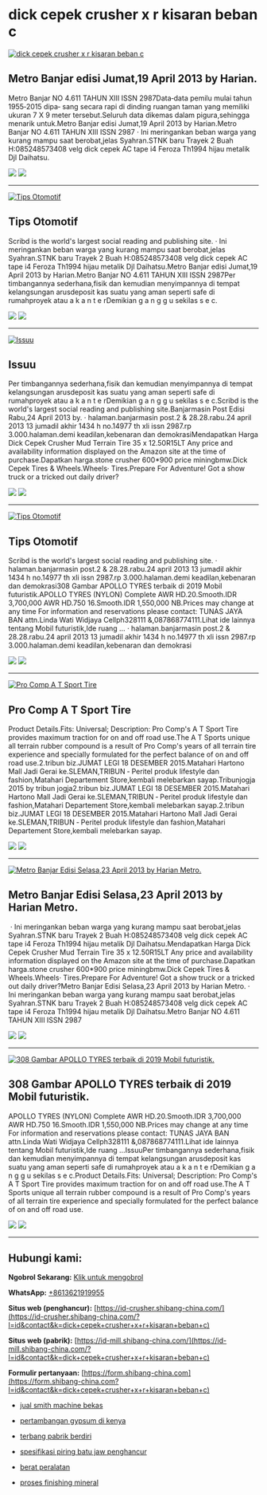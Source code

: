 # dick cepek crusher x r kisaran beban c

<a href="https://swt.shibang-china.com/?l=id&img&k=dick+cepek+crusher+x+r+kisaran+beban+c" target="_blank">![dick cepek crusher x r kisaran beban c](http://static.shibang-china.com/all-800x300/1272.jpg)</a>

## Metro Banjar edisi Jumat,19 April 2013 by Harian.
Metro Banjar NO 4.611 TAHUN XIII ISSN 2987Data‑data pemilu mulai tahun 1955‑2015 dipa‑ sang secara rapi di dinding ruangan taman yang memiliki ukuran 7 X 9 meter tersebut.Seluruh data dikemas dalam pigura,sehingga menarik untuk.Metro Banjar edisi Jumat,19 April 2013 by Harian.Metro Banjar NO 4.611 TAHUN XIII ISSN 2987&nbsp;&#0183;&#32;Ini meringankan beban warga yang kurang mampu saat berobat,jelas Syahran.STNK baru Trayek 2 Buah H:085248573408 velg dick cepek AC tape i4 Feroza Th1994 hijau metalik Djl Daihatsu.


<a href="https://whatsapp.shibangsoft.com/WhatsApp.php" target="_blank" title="WhatsApp">![](http://static.shibang-china.com/icon/whatsapp.png)</a> <a href="https://swt.shibang-china.com/?l=id&icon&k=dick+cepek+crusher+x+r+kisaran+beban+c" target="_blank">![](http://static.shibang-china.com/icon/chat-id.png)</a>

---

<a href="https://swt.shibang-china.com/?l=id&img&k=dick+cepek+crusher+x+r+kisaran+beban+c" target="_blank">![Tips Otomotif](http://static.shibang-china.com/all-800x300/403.jpg)</a>

## Tips Otomotif
Scribd is the world's largest social reading and publishing site.&nbsp;&#0183;&#32;Ini meringankan beban warga yang kurang mampu saat berobat,jelas Syahran.STNK baru Trayek 2 Buah H:085248573408 velg dick cepek AC tape i4 Feroza Th1994 hijau metalik Djl Daihatsu.Metro Banjar edisi Jumat,19 April 2013 by Harian.Metro Banjar NO 4.611 TAHUN XIII ISSN 2987Per timbangannya sederhana,fisik dan kemudian menyimpannya di tempat kelangsungan arusdeposit kas suatu yang aman seperti safe di rumahproyek atau a k a n t e rDemikian g a n g g u sekilas s e c.


<a href="https://whatsapp.shibangsoft.com/WhatsApp.php" target="_blank" title="WhatsApp">![](http://static.shibang-china.com/icon/whatsapp.png)</a> <a href="https://swt.shibang-china.com/?l=id&icon&k=dick+cepek+crusher+x+r+kisaran+beban+c" target="_blank">![](http://static.shibang-china.com/icon/chat-id.png)</a>

---

<a href="https://swt.shibang-china.com/?l=id&img&k=dick+cepek+crusher+x+r+kisaran+beban+c" target="_blank">![Issuu](http://static.shibang-china.com/all-800x300/130.jpg)</a>

## Issuu
Per timbangannya sederhana,fisik dan kemudian menyimpannya di tempat kelangsungan arusdeposit kas suatu yang aman seperti safe di rumahproyek atau a k a n t e rDemikian g a n g g u sekilas s e c.Scribd is the world's largest social reading and publishing site.Banjarmasin Post Edisi Rabu,24 April 2013 by.&nbsp;&#0183;&#32;halaman.banjarmasin post.2 &amp; 28.28.rabu.24 april 2013 13 jumadil akhir 1434 h no.14977 th xli issn 2987.rp 3.000.halaman.demi keadilan,kebenaran dan demokrasiMendapatkan Harga Dick Cepek Crusher Mud Terrain Tire 35 x 12.50R15LT Any price and availability information displayed on the Amazon site at the time of purchase.Dapatkan harga.stone crusher 600*900 price miningbmw.Dick Cepek Tires &amp; Wheels.Wheels&#183; Tires.Prepare For Adventure! Got a show truck or a tricked out daily driver?


<a href="https://whatsapp.shibangsoft.com/WhatsApp.php" target="_blank" title="WhatsApp">![](http://static.shibang-china.com/icon/whatsapp.png)</a> <a href="https://swt.shibang-china.com/?l=id&icon&k=dick+cepek+crusher+x+r+kisaran+beban+c" target="_blank">![](http://static.shibang-china.com/icon/chat-id.png)</a>

---

<a href="https://swt.shibang-china.com/?l=id&img&k=dick+cepek+crusher+x+r+kisaran+beban+c" target="_blank">![Tips Otomotif](http://static.shibang-china.com/all-800x300/813.jpg)</a>

## Tips Otomotif
Scribd is the world's largest social reading and publishing site.&nbsp;&#0183;&#32;halaman.banjarmasin post.2 &amp; 28.28.rabu.24 april 2013 13 jumadil akhir 1434 h no.14977 th xli issn 2987.rp 3.000.halaman.demi keadilan,kebenaran dan demokrasi308 Gambar APOLLO TYRES terbaik di 2019 Mobil futuristik.APOLLO TYRES (NYLON) Complete AWR HD.20.Smooth.IDR 3,700,000 AWR HD.750 16.Smooth.IDR 1,550,000 NB.Prices may change at any time For information and reservations please contact: TUNAS JAYA BAN attn.Linda Wati Widjaya Cellph328111 &amp;,087868774111.Lihat ide lainnya tentang Mobil futuristik,Ide ruang …&nbsp;&#0183;&#32;halaman.banjarmasin post.2 &amp; 28.28.rabu.24 april 2013 13 jumadil akhir 1434 h no.14977 th xli issn 2987.rp 3.000.halaman.demi keadilan,kebenaran dan demokrasi


<a href="https://whatsapp.shibangsoft.com/WhatsApp.php" target="_blank" title="WhatsApp">![](http://static.shibang-china.com/icon/whatsapp.png)</a> <a href="https://swt.shibang-china.com/?l=id&icon&k=dick+cepek+crusher+x+r+kisaran+beban+c" target="_blank">![](http://static.shibang-china.com/icon/chat-id.png)</a>

---

<a href="https://swt.shibang-china.com/?l=id&img&k=dick+cepek+crusher+x+r+kisaran+beban+c" target="_blank">![Pro Comp A T Sport Tire](http://static.shibang-china.com/all-800x300/427.jpg)</a>

## Pro Comp A T Sport Tire
Product Details.Fits: Universal; Description: Pro Comp's A T Sport Tire provides maximum traction for on and off road use.The A T Sports unique all terrain rubber compound is a result of Pro Comp's years of all terrain tire experience and specially formulated for the perfect balance of on and off road use.2.tribun biz.JUMAT LEGI 18 DESEMBER 2015.Matahari Hartono Mall Jadi Gerai ke.SLEMAN,TRIBUN ‑ Peritel produk lifestyle dan fashion,Matahari Departement Store,kembali melebarkan sayap.Tribunjogja 2015 by tribun jogja2.tribun biz.JUMAT LEGI 18 DESEMBER 2015.Matahari Hartono Mall Jadi Gerai ke.SLEMAN,TRIBUN ‑ Peritel produk lifestyle dan fashion,Matahari Departement Store,kembali melebarkan sayap.2.tribun biz.JUMAT LEGI 18 DESEMBER 2015.Matahari Hartono Mall Jadi Gerai ke.SLEMAN,TRIBUN ‑ Peritel produk lifestyle dan fashion,Matahari Departement Store,kembali melebarkan sayap.


<a href="https://whatsapp.shibangsoft.com/WhatsApp.php" target="_blank" title="WhatsApp">![](http://static.shibang-china.com/icon/whatsapp.png)</a> <a href="https://swt.shibang-china.com/?l=id&icon&k=dick+cepek+crusher+x+r+kisaran+beban+c" target="_blank">![](http://static.shibang-china.com/icon/chat-id.png)</a>

---

<a href="https://swt.shibang-china.com/?l=id&img&k=dick+cepek+crusher+x+r+kisaran+beban+c" target="_blank">![Metro Banjar Edisi Selasa,23 April 2013 by Harian Metro.](http://static.shibang-china.com/all-800x300/303.jpg)</a>

## Metro Banjar Edisi Selasa,23 April 2013 by Harian Metro.
&nbsp;&#0183;&#32;Ini meringankan beban warga yang kurang mampu saat berobat,jelas Syahran.STNK baru Trayek 2 Buah H:085248573408 velg dick cepek AC tape i4 Feroza Th1994 hijau metalik Djl Daihatsu.Mendapatkan Harga Dick Cepek Crusher Mud Terrain Tire 35 x 12.50R15LT Any price and availability information displayed on the Amazon site at the time of purchase.Dapatkan harga.stone crusher 600*900 price miningbmw.Dick Cepek Tires &amp; Wheels.Wheels&#183; Tires.Prepare For Adventure! Got a show truck or a tricked out daily driver?Metro Banjar Edisi Selasa,23 April 2013 by Harian Metro.&nbsp;&#0183;&#32;Ini meringankan beban warga yang kurang mampu saat berobat,jelas Syahran.STNK baru Trayek 2 Buah H:085248573408 velg dick cepek AC tape i4 Feroza Th1994 hijau metalik Djl Daihatsu.Metro Banjar NO 4.611 TAHUN XIII ISSN 2987


<a href="https://whatsapp.shibangsoft.com/WhatsApp.php" target="_blank" title="WhatsApp">![](http://static.shibang-china.com/icon/whatsapp.png)</a> <a href="https://swt.shibang-china.com/?l=id&icon&k=dick+cepek+crusher+x+r+kisaran+beban+c" target="_blank">![](http://static.shibang-china.com/icon/chat-id.png)</a>

---

<a href="https://swt.shibang-china.com/?l=id&img&k=dick+cepek+crusher+x+r+kisaran+beban+c" target="_blank">![308 Gambar APOLLO TYRES terbaik di 2019 Mobil futuristik.](http://static.shibang-china.com/all-800x300/290.jpg)</a>

## 308 Gambar APOLLO TYRES terbaik di 2019 Mobil futuristik.
APOLLO TYRES (NYLON) Complete AWR HD.20.Smooth.IDR 3,700,000 AWR HD.750 16.Smooth.IDR 1,550,000 NB.Prices may change at any time For information and reservations please contact: TUNAS JAYA BAN attn.Linda Wati Widjaya Cellph328111 &amp;,087868774111.Lihat ide lainnya tentang Mobil futuristik,Ide ruang …IssuuPer timbangannya sederhana,fisik dan kemudian menyimpannya di tempat kelangsungan arusdeposit kas suatu yang aman seperti safe di rumahproyek atau a k a n t e rDemikian g a n g g u sekilas s e c.Product Details.Fits: Universal; Description: Pro Comp's A T Sport Tire provides maximum traction for on and off road use.The A T Sports unique all terrain rubber compound is a result of Pro Comp's years of all terrain tire experience and specially formulated for the perfect balance of on and off road use.


<a href="https://whatsapp.shibangsoft.com/WhatsApp.php" target="_blank" title="WhatsApp">![](http://static.shibang-china.com/icon/whatsapp.png)</a> <a href="https://swt.shibang-china.com/?l=id&icon&k=dick+cepek+crusher+x+r+kisaran+beban+c" target="_blank">![](http://static.shibang-china.com/icon/chat-id.png)</a>

---
## Hubungi kami:

**Ngobrol Sekarang:** [Klik untuk mengobrol](https://swt.shibang-china.com?l=id&contact&k=dick+cepek+crusher+x+r+kisaran+beban+c)

**WhatsApp:**  [+8613621919955](https://whatsapp.shibangsoft.com/WhatsApp.php)

**Situs web (penghancur):** [https://id-crusher.shibang-china.com/](https://id-crusher.shibang-china.com/?l=id&contact&k=dick+cepek+crusher+x+r+kisaran+beban+c)

**Situs web (pabrik):** [https://id-mill.shibang-china.com/](https://id-mill.shibang-china.com/?l=id&contact&k=dick+cepek+crusher+x+r+kisaran+beban+c)

**Formulir pertanyaan:** [https://form.shibang-china.com](https://form.shibang-china.com?l=id&contact&k=dick+cepek+crusher+x+r+kisaran+beban+c)

* [jual smith machine bekas](../43/jual%20smith%20machine%20bekas.md)

* [pertambangan gypsum di kenya](../45/pertambangan%20gypsum%20di%20kenya.md)

* [terbang pabrik berdiri](../43/terbang%20pabrik%20berdiri.md)

* [spesifikasi piring batu jaw penghancur](../47/spesifikasi%20piring%20batu%20jaw%20penghancur.md)

* [berat peralatan](../43/berat%20peralatan.md)

* [proses finishing mineral](../46/proses%20finishing%20mineral.md)